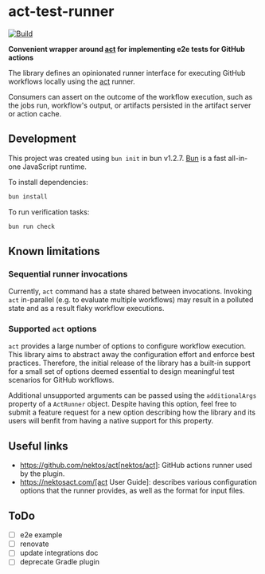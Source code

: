 # act-test-runner

[![Build](https://github.com/pshevche/act-test-runner/actions/workflows/verify.yaml/badge.svg)](https://github.com/pshevche/act-test-runner/actions/workflows/verify.yaml)

**Convenient wrapper around [act](https://github.com/nektos/act) for implementing e2e tests for GitHub actions**

The library defines an opinionated runner interface for executing GitHub workflows locally using the [act](https://github.com/nektos/act) runner.

Consumers can assert on the outcome of the workflow execution, such as the jobs run, workflow's output, or artifacts persisted in the artifact server or action cache.

## Development

This project was created using `bun init` in bun v1.2.7. [Bun](https://bun.sh) is a fast all-in-one JavaScript runtime.

To install dependencies:

```bash
bun install
```

To run verification tasks:

```bash
bun run check
```

## Known limitations

### Sequential runner invocations

Currently, `act` command has a state shared between invocations.
Invoking `act` in-parallel (e.g. to evaluate multiple workflows) may result in a polluted state and as a result flaky workflow executions.

### Supported `act` options

`act` provides a large number of options to configure workflow execution.
This library aims to abstract away the configuration effort and enforce best practices.
Therefore, the initial release of the library has a built-in support for a small set of options deemed essential to design meaningful test scenarios for GitHub workflows.

Additional unsupported arguments can be passed using the `additionalArgs` property of a `ActRunner` object.
Despite having this option, feel free to submit a feature request for a new option describing how the library and its users will benfit from having a native support for this property.

## Useful links

- https://github.com/nektos/act[nektos/act]: GitHub actions runner used by the plugin.
- https://nektosact.com/[act User Guide]: describes various configuration options that the runner provides, as well as the format for input files.

## ToDo

- [ ] e2e example
- [ ] renovate
- [ ] update integrations doc
- [ ] deprecate Gradle plugin
